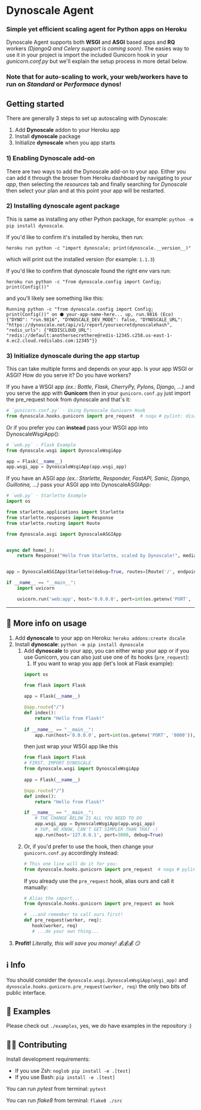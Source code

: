 # Dynoscale Agent

### Simple yet efficient scaling agent for Python apps on Heroku

Dynoscale Agent supports both **WSGI** and **ASGI** based apps and **RQ** workers _(DjangoQ and Celery support is coming
soon)_.
The easies way to use it in your project is import the included Gunicorn hook in your _gunicorn.conf.py_ but we'll
explain
the setup process in more detail below.

### Note that for auto-scaling to work, your web/workers have to run on _Standard_ or _Performace_ dynos!

## Getting started

There are generally 3 steps to set up autoscaling with Dynoscale:

1) Add **Dynoscale** addon to your Heroku app
2) Install **dynoscale** package
3) Initialize **dynoscale** when you app starts

### 1) Enabling Dynoscale add-on

There are two ways to add the Dynoscale add-on to your app. Either you can add it through the broser from Heroku
dashboard by navigating to _your app_, then selecting the _resources_ tab and finally searching for _Dynoscale_ then
select your plan and at this point your app will be restarted.

### 2) Installing dynoscale agent package

This is same as installing any other Python package, for example: `python -m pip install dynoscale`.

If you'd like to confirm it's installed by heroku, then run:

    heroku run python -c "import dynoscale; print(dynoscale.__version__)"  

which will print out the installed version (for example: `1.1.3`)

If you'd like to confirm that dynoscale found the right env vars run:

    heroku run python -c "from dynoscale.config import Config; print(Config())"

and you'll likely see something like this:

    Running python -c "from dynoscale.config import Config; print(Config())" on ⬢ your-app-name-here... up, run.9816 (Eco)
    {"DYNO": "run.9816", "DYNOSCALE_DEV_MODE": false, "DYNOSCALE_URL": "https://dynoscale.net/api/v1/report/yoursecretdynoscalehash", "redis_urls": {"REDISCLOUD_URL": "redis://default:anothersecrethere@redis-12345.c258.us-east-1-4.ec2.cloud.redislabs.com:12345"}}

### 3) Initialize dynoscale during the app startup

This can take multiple forms and depends on your app. Is your app WSGI or ASGI? How do you serve it? Do you have
workers?

If you have a WSGI app _(ex.: Bottle, Flask, CherryPy, Pylons, Django, ...)_ and you serve the app with **Gunicorn**
then in your `gunicorn.conf.py` just import the pre_request hook from dynoscale and that's it:

```python
# `gunicorn.conf.py` - Using Dynoscale Gunicorn Hook
from dynoscale.hooks.gunicorn import pre_request  # noqa # pylint: disable=unused-import
```

Or if you prefer you can **instead** pass your WSGI app into DynoscaleWsgiApp():

```python
# `web.py` - Flask Example
from dynoscale.wsgi import DynoscaleWsgiApp

app = Flask(__name__)
app.wsgi_app = DynoscaleWsgiApp(app.wsgi_app)
```

If you have an ASGI app _(ex.: Starlette, Responder, FastAPI, Sanic, Django, Guillotina, ...)_ pass your ASGI app
into DynoscaleASGIApp:

```python
# `web.py` - Starlette Example
import os

from starlette.applications import Starlette
from starlette.responses import Response
from starlette.routing import Route

from dynoscale.asgi import DynoscaleASGIApp


async def home(_):
    return Response("Hello from Starlette, scaled by Dynoscale!", media_type='text/plain')


app = DynoscaleASGIApp(Starlette(debug=True, routes=[Route('/', endpoint=home, methods=['GET'])]))

if __name__ == "__main__":
    import uvicorn

    uvicorn.run('web:app', host='0.0.0.0', port=int(os.getenv('PORT', '8000')), log_level="info")
```

---

## 📖 More info on usage

1. Add __dynoscale__ to your app on Heroku: `heroku addons:create dscale`
2. Install __dynoscale__:  `python -m pip install dynoscale`
    1. Add __dynoscale__ to your app, you can either wrap your app or if you use Gunicorn, you can also just use one of
       its hooks (`pre_request`):
        1. If you want to wrap you app (let's look at Flask example):
       ```python
       import os
       
       from flask import Flask
    
       app = Flask(__name__)
       
       @app.route("/")
       def index():
           return "Hello from Flask!"
    
       if __name__ == "__main__":
           app.run(host='0.0.0.0', port=int(os.getenv('PORT', '8000')), debug=True)
       ```
       then just wrap your WSGI app like this
       ```python
       from flask import Flask
       # FIRST, IMPORT DYNOSCALE
       from dynoscale.wsgi import DynoscaleWsgiApp
    
       app = Flask(__name__)
       
       @app.route("/")
       def index():
           return "Hello from Flask!"
       
       if __name__ == "__main__":
           # THE CHANGE BELOW IS ALL YOU NEED TO DO
           app.wsgi_app = DynoscaleWsgiApp(app.wsgi_app)
           # YUP, WE KNOW, CAN'T GET SIMPLER THAN THAT :)
           app.run(host='127.0.0.1', port=3000, debug=True)
       ```
    2. Or, if you'd prefer to use the hook, then change your `gunicorn.conf.py` accordingly instead:
       ```python
       # This one line will do it for you:
       from dynoscale.hooks.gunicorn import pre_request  # noqa # pylint: disable=unused-import
       ``` 
       If you already use the `pre_request` hook, alias ours and call it manually:
       ```python
       # Alias the import...
       from dynoscale.hooks.gunicorn import pre_request as hook
       
       # ...and remember to call ours first!
       def pre_request(worker, req):
          hook(worker, req)
          # ...do your own thing...
       ```
3. __Profit!__ _Literally, this will save you money! 💰💰💰 😏_

## ℹ️ Info

You should consider the `dynoscale.wsgi.DynoscaleWsgiApp(wsgi_app)`
and `dynoscale.hooks.gunicorn.pre_request(worker, req)` the only two bits of public interface.

## 🤯 Examples

Please check out `./examples`, yes, we do have examples in the repository :)

## 👩‍💻 Contributing

Install development requirements:
 - If you use Zsh: `noglob pip install -e .[test]`
 - If you use Bash: `pip install -e .[test]`

You can run _pytest_ from terminal: `pytest`

You can run _flake8_ from terminal: `flake8 ./src`  
